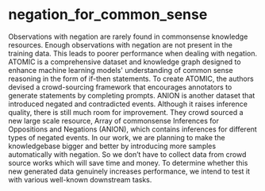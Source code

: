# negation_for_common_sense

Observations with negation are rarely found in commonsense knowledge resources. Enough observations with negation are not present in the training data. This leads to poorer performance when dealing with negation. ATOMIC is a comprehensive dataset and knowledge graph designed to enhance machine learning models' understanding of common sense reasoning in the form of if-then statements. To create ATOMIC, the authors devised a crowd-sourcing framework that encourages annotators to generate statements by completing prompts. ANION is another dataset that introduced negated and contradicted events. Although it raises inference quality, there is still much room for improvement. They crowd sourced a new large scale resource, Array of commonsense Inferences for Oppositions and Negations (ANION), which contains inferences for different types of negated events. In our work, we are planning to make the knowledgebase bigger and better by introducing more samples automatically with negation. So we don’t have to collect data from crowd source works which will save time and money. To determine whether this new generated data genuinely increases performance, we intend to test it with various well-known downstream tasks. 
